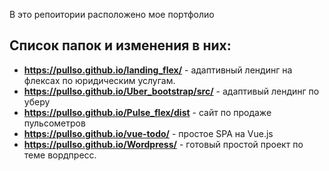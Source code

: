 В это репоитории расположено мое портфолио

## Список папок и изменения в них:

* **https://pullso.github.io/landing_flex/** - адаптивный лендинг на флексах по юридическим услугам.  
* **https://pullso.github.io/Uber_bootstrap/src/** - адаптивый лендинг по уберу
* **https://pullso.github.io/Pulse_flex/dist** - сайт по продаже пульсометров
* **https://pullso.github.io/vue-todo/** - простое SPA на Vue.js
* **https://pullso.github.io/Wordpress/** - готовый простой проект по теме вордпресс.
